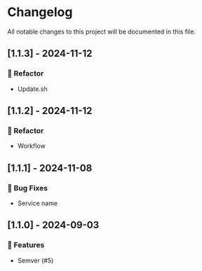 # Changelog

All notable changes to this project will be documented in this file.

## [1.1.3] - 2024-11-12

### 🚜 Refactor

- Update.sh

## [1.1.2] - 2024-11-12

### 🚜 Refactor

- Workflow

## [1.1.1] - 2024-11-08

### 🐛 Bug Fixes

- Service name

## [1.1.0] - 2024-09-03

### 🚀 Features

- Semver (#5)

<!-- generated by git-cliff -->
